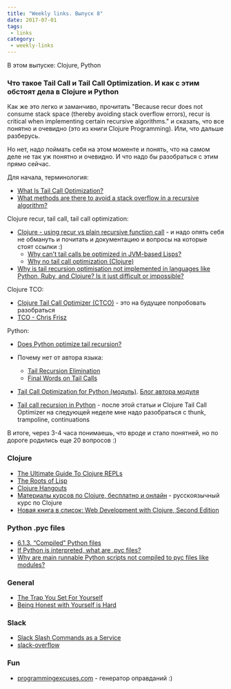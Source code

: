 ```yaml
---
title: "Weekly links. Выпуск 8"
date: 2017-07-01
tags:
 - links
category:
 - weekly-links
---
```


В этом выпуске: Clojure, Python


### Что такое Tail Call и Tail Call Optimization. И как с этим обстоят дела в Clojure и Python

Как же это легко и заманчиво, прочитать "Because recur does not consume stack space (thereby avoiding stack overflow errors), recur is critical when implementing certain recursive algorithms." и сказать, что все понятно и очевидно (это из книги Clojure Programming).
Или, что дальше разберусь.

Но нет, надо поймать себя на этом моменте и понять, что на самом деле не так уж понятно и очевидно.
И что надо бы разобраться с этим прямо сейчас.

Для начала, терминология:

* [What Is Tail Call Optimization?](https://stackoverflow.com/questions/310974/what-is-tail-call-optimization)
* [What methods are there to avoid a stack overflow in a recursive algorithm?](https://softwareengineering.stackexchange.com/questions/194646/what-methods-are-there-to-avoid-a-stack-overflow-in-a-recursive-algorithm)

Clojure recur, tail call, tail call optimization:

* [Clojure - using recur vs plain recursive function call](https://stackoverflow.com/a/34097339) - и надо опять себя не обмануть и почитать и документацию и вопросы на которые стоят ссылки :)
  * [Why can't tail calls be optimized in JVM-based Lisps?](https://stackoverflow.com/questions/19462314/why-cant-tail-calls-be-optimized-in-jvm-based-lisps)
  * [Why no tail call optimization (Clojure)](https://groups.google.com/forum/#!msg/clojure/4bSdsbperNE/tXdcmbiv4g0J)
* [Why is tail recursion optimisation not implemented in languages like Python, Ruby, and Clojure? Is it just difficult or impossible?](https://www.quora.com/Why-is-tail-recursion-optimisation-not-implemented-in-languages-like-Python-Ruby-and-Clojure-Is-it-just-difficult-or-impossible)

Clojure TCO:

* [Clojure Tail Call Optimizer (CTCO)](https://github.com/cjfrisz/clojure-tco) - это на будущее попробовать разобраться
* [TCO - Chris Frisz](https://www.youtube.com/watch?v=RLqqGSthmC0&list=PLZdCLR02grLoyWsKpovatiBYJyf-RKx0c&index=20)

Python:

* [Does Python optimize tail recursion?](https://stackoverflow.com/questions/13591970/does-python-optimize-tail-recursion)
* Почему нет от автора языка:
   * [Tail Recursion Elimination](http://neopythonic.blogspot.com.au/2009/04/tail-recursion-elimination.html)
   * [Final Words on Tail Calls](http://neopythonic.blogspot.com.au/2009/04/final-words-on-tail-calls.html)

* [Tail Call Optimization for Python (модуль)](https://github.com/baruchel/tco). [Блог автора модуля](http://baruchel.github.io/)
* [Tail call recursion in Python](http://www.kylem.net/programming/tailcall.html) - после этой статьи и Clojure Tail Call Optimizer на следующей неделе мне надо разобраться с thunk, trampoline, continuations

В итоге, через 3-4 часа понимаешь, что вроде и стало понятней, но по дороге родились еще 20 вопросов :)


### Clojure

* [The Ultimate Guide To Clojure REPLs](https://lambdaisland.com/guides/clojure-repls)
* [The Roots of Lisp](http://languagelog.ldc.upenn.edu/myl/ldc/llog/jmc.pdf)
* [Clojure Hangouts](https://www.youtube.com/user/niquolaj/videos)
* [Материалы курсов по Clojure, бесплатно и онлайн](http://clojurecourse.by/) - русскоязычный курс по Clojure
* [Новая книга в список: Web Development with Clojure, Second Edition](https://pragprog.com/book/dswdcloj2/web-development-with-clojure-second-edition)

### Python .pyc files

* [6.1.3. “Compiled” Python files](https://docs.python.org/3/tutorial/modules.html#compiled-python-files)
* [If Python is interpreted, what are .pyc files?](https://stackoverflow.com/a/2998544)
* [Why are main runnable Python scripts not compiled to pyc files like modules?](https://stackoverflow.com/a/3878510)

### General

* [The Trap You Set For Yourself](https://blog.codinghorror.com/the-trap-you-set-for-yourself/)
* [Being Honest with Yourself is Hard](https://www.scotthyoung.com/blog/2015/06/04/self-honesty/)


### Slack

* [Slack Slash Commands as a Service](https://sscaas.eu/)
* [slack-overflow](https://github.com/karan/slack-overflow)

### Fun

* [programmingexcuses.com](http://www.programmerexcuses.com/) - генератор оправданий :)

